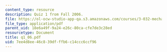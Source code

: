 ```yaml
---
content_type: resource
description: Quiz 1 from Fall 2006.
file: https://ol-ocw-studio-app-qa.s3.amazonaws.com/courses/3-032-mechanical-behavior-of-materials-fall-2007/7ee4d8ee46c839dfffb6c14ccc6ccf96_q1_06.pdf
file_type: application/pdf
parent_uid: 18e6a49f-9a24-e26c-80ca-cfe7de3c28ed
resourcetype: Document
title: q1_06.pdf
uid: 7ee4d8ee-46c8-39df-ffb6-c14ccc6ccf96
---
```

